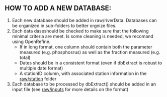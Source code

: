 ## HOW TO ADD A NEW DATABASE:

1. Each new database should be added in raw/riverData. Databases can be organized in sub-folders to better orgnize files.
2. Each data daseshould be checked to make sure that the following minimal criteria are meet. Is some cleaning is needed, we 
recomand using OpenRefine. 
	- If in long format, one column should contain both the parameter measured (e.g. phosphosrus) as well as the fraction
	 measured (e.g. total)
	- Dates should be in a consistent format (even if dbExtract is robust to multiple date format)
	- A stationID column, with associated station information in the [raw/station](https://github.com/nicolasfstgelais/dbExtract/blob/master/raw/stations) folder 
3. Each database to be processed by dbExtract() should be added in an input file (see [raw/inputs](https://github.com/nicolasfstgelais/dbExtract/blob/master/raw/inputs) for more details on the format)
